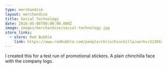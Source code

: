 ```yaml
---
type: merchandise
layout: merchandise
title: Social Technology
date: 2016-05-08T00:00:00.000Z
image: images/merchandise/social-technology.jpg
store_links:
  - store: Red Bubble
    link: https://www.redbubble.com/people/chrischinchilla/works/21385229-gregarious-mammal-social-technology
---
```


I created this for a test run of promotional stickers. A plain chinchilla face with the company logo.

